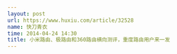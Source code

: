 ```yaml
---
layout: post
url: https://www.huxiu.com/article/32528
name: 快刀青衣
time: 2014-04-24 14:30
title: 小米路由、极路由和360路由横向测评，重度路由用户来一发
---
```

